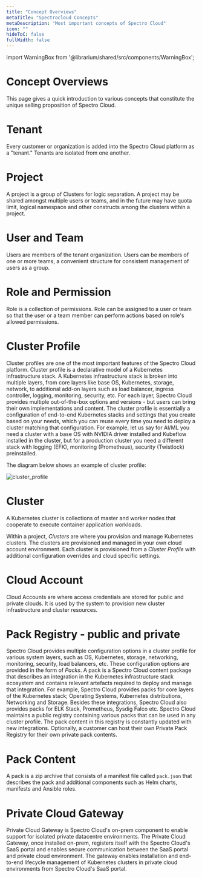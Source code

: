 ```yaml
---
title: "Concept Overviews"
metaTitle: "Spectrocloud Concepts"
metaDescription: "Most important concepts of Spectro Cloud"
icon: ""
hideToC: false
fullWidth: false
---
```


import WarningBox from '@librarium/shared/src/components/WarningBox';

# Concept Overviews

This page gives a quick introduction to various concepts that constitute the unique selling proposition of Spectro Cloud.

# Tenant

Every customer or organization is added into the Spectro Cloud platform as  a "tenant." Tenants are isolated from one another.

# Project

A project is a group of Clusters for logic separation. A project may be shared amongst multiple users or teams, and in the future may have quota limit, logical namespace and other constructs among the clusters within a project.

# User and Team

Users are members of the tenant organization. Users can be members of one or more teams, a convenient structure for consistent management of users as a group. 

# Role and Permission

Role is a collection of permissions. Role can be assigned to a user or team so that the user or a team member can perform actions based on role's allowed permissions.

# Cluster Profile

Cluster profiles are one of the most important features of the Spectro Cloud platform. Cluster profile is a declarative model of a Kubernetes infrastructure stack. A Kubernetes infrastructure stack is broken into multiple layers, from core layers like base OS, Kubernetes, storage, network, to additional add-on layers such as load balancer, ingress controller, logging, monitoring, security, etc. For each layer, Spectro Cloud provides multiple out-of-the-box options and versions - but users can bring their own implementations and content. The cluster profile is essentially a configuration of end-to-end Kubernetes stacks and settings that you create based on your needs, which you can reuse every time you need to deploy a cluster matching that configuration. For example, let us say for AI/ML you need a  cluster with a base OS with NVIDIA driver installed and Kubeflow installed in the cluster, but for a production cluster you need a different stack with logging (EFK), monitoring (Prometheus), security (Twistlock) preinstalled. 

The diagram below shows an example of cluster profile:

![cluster_profile](/cluster_profile.png)

# Cluster

A Kubernetes cluster is collections of master and worker nodes that cooperate to execute container application workloads.

Within a project, *Clusters* are where you provision and manage Kubernetes clusters. The clusters are provisioned and managed in your own cloud account environment. Each cluster is provisioned from a _Cluster Profile_ with additional configuration overrides and cloud specific settings.

# Cloud Account

Cloud Accounts are where access credentials are stored for public and private clouds. It is used by the system to provision new cluster infrastructure and cluster resources. 

# Pack Registry - public and private

Spectro Cloud provides multiple configuration options in a cluster profile for various system layers, such as OS, Kubernetes, storage, networking, monitoring, security, load balancers, etc. These configuration options are provided in the form of _Packs_. A pack is a Spectro Cloud content package that describes an integration in the Kubernetes infrastructure stack ecosystem and contains relevant artefacts required to deploy and manage that integration. For example, Spectro Cloud provides packs for core layers of the Kubernetes stack; Operating Systems, Kubernetes distributions, Networking and Storage. Besides these integrations, Spectro Cloud also provides packs for ELK Stack, Prometheus, Sysdig Falco etc. Spectro Cloud maintains a public registry containing various packs that can be used in any cluster profile. The pack content in this registry is constantly updated with new integrations. Optionally, a customer can host their own Private Pack Registry for their own private pack contents.

# Pack Content

A pack is a zip archive that consists of a manifest file called `pack.json` that describes the pack and additional components such as Helm charts, manifests and Ansible roles.

# Private Cloud Gateway

Private Cloud Gateway is Spectro Cloud's on-prem component to enable support for isolated private datacentre environments. The Private Cloud Gateway, once installed on-prem, registers itself with the Spectro Cloud's SaaS portal and enables secure communication between the SaaS portal and private cloud environment. The gateway enables installation and end-to-end lifecycle management of Kubernetes clusters in private cloud environments from Spectro Cloud's SaaS portal.


